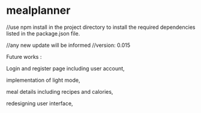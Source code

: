 # mealplanner

//use npm install in the project directory to install the required dependencies listed in the package.json file.

//any new update will be informed 
//version: 0.015


Future works :

Login and register page including user account,

implementation of light mode, 

meal details including recipes and calories,

redesigning user interface,

